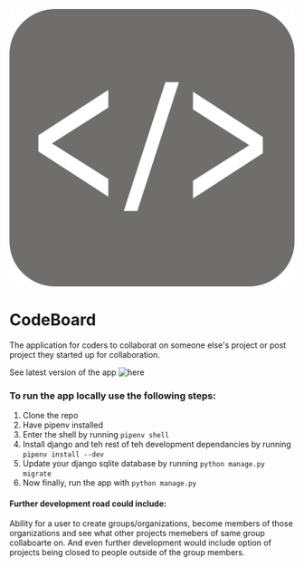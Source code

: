 ![Kickstart Coding Logo](./apps/core/static/images/logo.png)

# CodeBoard

The application for coders to collaborat on someone else's project or post project they started up for collaboration.

See latest version of the app ![here](http://www.codeboard.org)

### To run the app locally use the following steps:

1. Clone the repo
2. Have pipenv installed 
3. Enter the shell by running ```pipenv shell```
4. Install django and teh rest of teh development dependancies by running ```pipenv install --dev```
5. Update your django sqlite database by running ```python manage.py migrate```
6. Now finally, run the app with ```python manage.py```


#### Further development road could include:

Ability for a user to create groups/organizations, become members of those organizations and see what other projects memebers of same group collaboarte on. 
And even further development would include option of projects being closed to people outside of the group members.
